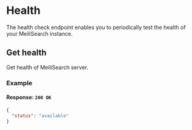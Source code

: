 # Health

The health check endpoint enables you to periodically test the health of your MeiliSearch instance.

## Get health

<RouteHighlighter method="GET" route="/health"/>

Get health of MeiliSearch server.

### Example

<CodeSamples id="get_health_1" />

#### Response: `200 OK`

```json
{
  "status": "available"
}
```

